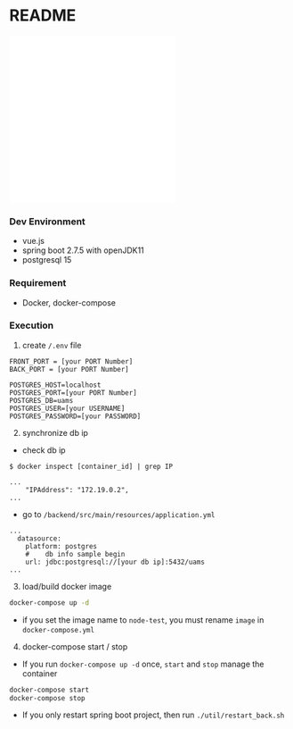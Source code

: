 # README

![Backend README](/README/BACKEND_README.md)
![Frontend README](/README/FRONTEND_README.md)

### Dev Environment

- vue.js
- spring boot 2.7.5 with openJDK11
- postgresql 15

### Requirement

- Docker, docker-compose

### Execution

1. create `/.env` file

```
FRONT_PORT = [your PORT Number]
BACK_PORT = [your PORT Number]

POSTGRES_HOST=localhost
POSTGRES_PORT=[your PORT Number]
POSTGRES_DB=uams
POSTGRES_USER=[your USERNAME]
POSTGRES_PASSWORD=[your PASSWORD]
```

2. synchronize db ip

- check db ip

```
$ docker inspect [container_id] | grep IP

...
    "IPAddress": "172.19.0.2",
...
```

- go to `/backend/src/main/resources/application.yml`

```
...
  datasource:
    platform: postgres
    #    db info sample begin
    url: jdbc:postgresql://[your db ip]:5432/uams
...
```

3. load/build docker image

```bash
docker-compose up -d
```

- if you set the image name to `node-test`, you must rename `image` in `docker-compose.yml`

4. docker-compose start / stop

- If you run `docker-compose up -d` once, `start` and `stop` manage the container

```bash
docker-compose start
docker-compose stop
```

- If you only restart spring boot project, then run `./util/restart_back.sh`
